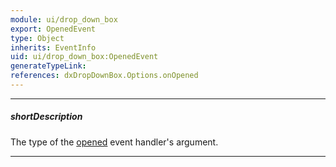 ```yaml
---
module: ui/drop_down_box
export: OpenedEvent
type: Object
inherits: EventInfo
uid: ui/drop_down_box:OpenedEvent
generateTypeLink: 
references: dxDropDownBox.Options.onOpened
---
```

---
##### shortDescription
The type of the [opened]({basewidgetpath}/Events/#opened) event handler's argument.

---
<!-- Description goes here -->